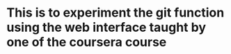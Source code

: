 # This is to experiment the git function using the web interface taught by one of the coursera course

